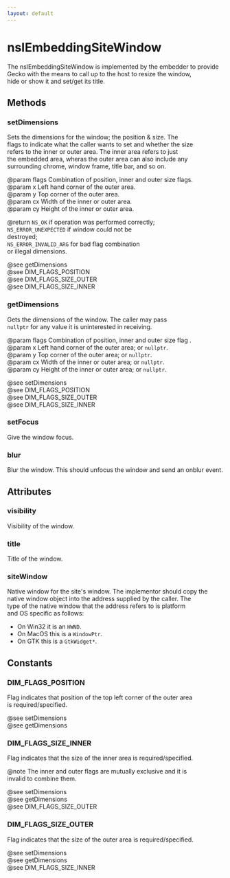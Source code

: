 ```yaml
---
layout: default
---
```


# nsIEmbeddingSiteWindow #
  
The nsIEmbeddingSiteWindow is implemented by the embedder to provide  
Gecko with the means to call up to the host to resize the window,  
hide or show it and set/get its title.  
  

## Methods ##

### setDimensions ###
  
Sets the dimensions for the window; the position & size. The  
flags to indicate what the caller wants to set and whether the size  
refers to the inner or outer area. The inner area refers to just  
the embedded area, wheras the outer area can also include any   
surrounding chrome, window frame, title bar, and so on.  
  
@param flags  Combination of position, inner and outer size flags.  
@param x      Left hand corner of the outer area.  
@param y      Top corner of the outer area.  
@param cx     Width of the inner or outer area.  
@param cy     Height of the inner or outer area.  
  
@return <code>NS_OK</code> if operation was performed correctly;  
        <code>NS_ERROR_UNEXPECTED</code> if window could not be  
          destroyed;  
        <code>NS_ERROR_INVALID_ARG</code> for bad flag combination  
          or illegal dimensions.  
  
@see getDimensions  
@see DIM_FLAGS_POSITION  
@see DIM_FLAGS_SIZE_OUTER  
@see DIM_FLAGS_SIZE_INNER  
  

### getDimensions ###
  
Gets the dimensions of the window. The caller may pass  
<CODE>nullptr</CODE> for any value it is uninterested in receiving.  
  
@param flags  Combination of position, inner and outer size flag .  
@param x      Left hand corner of the outer area; or <CODE>nullptr</CODE>.  
@param y      Top corner of the outer area; or <CODE>nullptr</CODE>.  
@param cx     Width of the inner or outer area; or <CODE>nullptr</CODE>.  
@param cy     Height of the inner or outer area; or <CODE>nullptr</CODE>.  
  
@see setDimensions  
@see DIM_FLAGS_POSITION  
@see DIM_FLAGS_SIZE_OUTER  
@see DIM_FLAGS_SIZE_INNER  
  

### setFocus ###
  
Give the window focus.  
  

### blur ###
  
Blur the window. This should unfocus the window and send an onblur event.  
  

## Attributes ##

### visibility ###
  
Visibility of the window.  
  

### title ###
  
Title of the window.  
  

### siteWindow ###
  
Native window for the site's window. The implementor should copy the  
native window object into the address supplied by the caller. The  
type of the native window that the address refers to is  platform  
and OS specific as follows:  
  
<ul>  
  <li>On Win32 it is an <CODE>HWND</CODE>.</li>  
  <li>On MacOS this is a <CODE>WindowPtr</CODE>.</li>  
  <li>On GTK this is a <CODE>GtkWidget*</CODE>.</li>  
</ul>  
  

## Constants ##

### DIM_FLAGS_POSITION ###
  
Flag indicates that position of the top left corner of the outer area  
is required/specified.  
  
@see setDimensions  
@see getDimensions  
  

### DIM_FLAGS_SIZE_INNER ###
  
Flag indicates that the size of the inner area is required/specified.  
  
@note The inner and outer flags are mutually exclusive and it is  
      invalid to combine them.  
  
@see setDimensions  
@see getDimensions  
@see DIM_FLAGS_SIZE_OUTER  
  

### DIM_FLAGS_SIZE_OUTER ###
  
Flag indicates that the size of the outer area is required/specified.  
  
@see setDimensions  
@see getDimensions  
@see DIM_FLAGS_SIZE_INNER  
  
